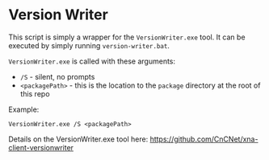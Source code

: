 # Version Writer

This script is simply a wrapper for the `VersionWriter.exe` tool.
It can be executed by simply running `version-writer.bat`.

`VersionWriter.exe` is called with these arguments:
- `/S` - silent, no prompts
- `<packagePath>` - this is the location to the `package` directory at the root of this repo

Example:

`VersionWriter.exe /S <packagePath>`

Details on the VersionWriter.exe tool here:
https://github.com/CnCNet/xna-client-versionwriter
